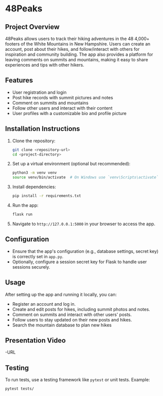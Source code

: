 # 48Peaks

## Project Overview

48Peaks allows users to track their hiking adventures in the 48 4,000+ footers of the White Mountains in New Hampshire. Users can create an account, post about their hikes, and follow/interact with others for inspiration and community building. The app also provides a platform for leaving comments on summits and mountains, making it easy to share experiences and tips with other hikers.

## Features
- User registration and login
- Post hike records with summit pictures and notes
- Comment on summits and mountains
- Follow other users and interact with their content
- User profiles with a customizable bio and profile picture

## Installation Instructions

1. Clone the repository:

    ```bash
    git clone <repository-url>
    cd <project-directory>
    ```

2. Set up a virtual environment (optional but recommended):

    ```bash
    python3 -m venv venv
    source venv/bin/activate  # On Windows use `venv\Scripts\activate`
    ```

3. Install dependencies:

    ```bash
    pip install -r requirements.txt
    ```

4. Run the app:

    ```bash
    flask run
    ```

5. Navigate to `http://127.0.0.1:5000` in your browser to access the app.

## Configuration

- Ensure that the app's configuration (e.g., database settings, secret key) is correctly set in `app.py`.
- Optionally, configure a session secret key for Flask to handle user sessions securely.

## Usage

After setting up the app and running it locally, you can:
- Register an account and log in.
- Create and edit posts for hikes, including summit photos and notes.
- Comment on summits and interact with other users' posts.
- Follow users to stay updated on their new posts and hikes.
- Search the mountain database to plan new hikes

## Presentation Video

-URL

## Testing

To run tests, use a testing framework like `pytest` or unit tests. Example:

```bash
pytest tests/

